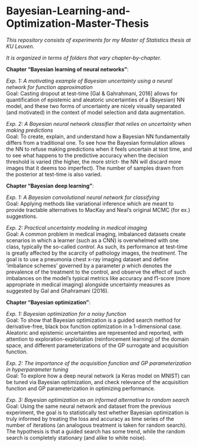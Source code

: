 # Bayesian-Learning-and-Optimization-Master-Thesis

*This repository consists of experiments for my Master of Statistics thesis at KU Leuven.*

*It is organized in terms of folders that vary chapter-by-chapter.*


**Chapter “Bayesian learning of neural networks”**:

*Exp. 1: A motivating example of Bayesian uncertainty using a neural network for function approximation*\
Goal:  Casting dropout at test-time [Gal & Gahrahmani, 2016] allows for quantification of epistemic and aleatoric uncertainties of a (Bayesian) NN model, and these two forms of uncertainty are nicely visually separated (and motivated) in the context of model selection and data augmentation.

*Exp. 2: A Bayesian neural network classifier that relies on uncertainty when making predictions*\
Goal:  To create, explain, and understand how a Bayesian NN fundamentally differs from a traditional one. To see how the Bayesian formulation allows the NN to refuse making predictions when it feels uncertain at test time, and to see what happens to the predictive accuracy when the decision threshold is varied (the higher, the more strict- the NN will discard more images that it deems too imperfect). The number of samples drawn from the posterior at test-time is also varied. 


**Chapter “Bayesian deep learning”**:

*Exp. 1: A Bayesian convolutional neural network for classifying*\
Goal:  Applying methods like variational inference which are meant to provide tractable alternatives to MacKay and Neal’s original MCMC (for ex.) suggestions.

*Exp. 2: Practical uncertainty modeling in medical imaging*\
Goal:  A common problem in medical imaging, imbalanced datasets create scenarios in which a learner (such as a CNN) is overwhelmed with one class, typically the so-called *control*. As such, its performance at test-time is greatly affected by the scarcity of pathology images, the *treatment*. The goal is to use a pneumonia chest x-ray imaging dataset and define ‘imbalance schemes’ governed by a parameter *p* which denotes the prevalence of the treatment to the control, and observe the effect of such imbalances on the model’s typical metrics like accuracy and f1-score (more appropriate in medical imaging) alongside uncertainty measures as suggested by Gal and Ghahramani (2016).


**Chapter “Bayesian optimization”**:

*Exp. 1: Bayesian optimization for a noisy function*\
Goal:  To show that Bayesian optimization is a guided search method for derivative-free, black box function optimization in a 1-dimensional case. Aleatoric and epistemic uncertainties are represented and reported, with attention to exploration-exploitation (reinforcement learning) of the domain space, and different parameterizations of the GP surrogate and acquisition function.

*Exp. 2: The importance of the acquisition function and GP parameterization in hyperparameter tuning*\
Goal:  To explore how a deep neural network (a Keras model on MNIST) can be tuned via Bayesian optimization, and check relevance of the acquisition function and GP parameterization in optimizing performance.

*Exp. 3: Bayesian optimization as an informed alternative to random search*\
Goal:  Using the same neural network and dataset from the previous experiment, the goal is to statistically test whether Bayesian optimization is truly informed by treating the loss and accuracy as time series of the number of iterations (an analogous treatment is taken for random search). The hypothesis is that a guided search has some trend, while the random search is completely stationary (and alike to white noise).

